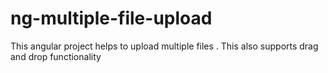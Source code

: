 # ng-multiple-file-upload
This angular project helps to upload multiple files . This also supports drag and drop functionality
